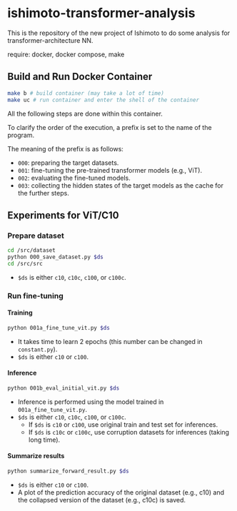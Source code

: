 # ishimoto-transformer-analysis

This is the repository of the new project of Ishimoto to do some analysis for transformer-architecture NN.

require: docker, docker compose, make

## Build and Run Docker Container 

```bash
make b # build container (may take a lot of time)
make uc # run container and enter the shell of the container
```

All the following steps are done within this container.

To clarify the order of the execution, a prefix is set to the name of the program.

The meaning of the prefix is as follows:
- `000`: preparing the target datasets.
- `001`: fine-tuning the pre-trained transformer models (e.g., ViT).
- `002`: evaluating the fine-tuned models.
- `003`: collecting the hidden states of the target models as the cache for the further steps.


## Experiments for ViT/C10
### Prepare dataset
```bash
cd /src/dataset
python 000_save_dataset.py $ds
cd /src/src
```
- `$ds` is either `c10`, `c10c`, `c100`, or `c100c`.

### Run fine-tuning

#### Training
```bash
python 001a_fine_tune_vit.py $ds
```
- It takes time to learn 2 epochs (this number can be changed in `constant.py`).
- `$ds` is either `c10` or `c100`.

#### Inference
```bash
python 001b_eval_initial_vit.py $ds
```
- Inference is performed using the model trained in `001a_fine_tune_vit.py`.
- `$ds` is either `c10`, `c10c`, `c100`, or `c100c`.
    - If `$ds` is `c10` or `c100`, use original train and test set for inferences.
    - If `$ds` is `c10c` or `c100c`, use corruption datasets for inferences (taking long time).

#### Summarize results
```bash
python summarize_forward_result.py $ds
```
- `$ds` is either `c10` or `c100`.
- A plot of the prediction accuracy of the original dataset (e.g., c10) and the collapsed version of the dataset (e.g., c10c) is saved.